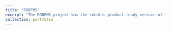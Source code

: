 ```yaml
---
title: "ROBFMS"
excerpt: "The ROBFMS project was the robotic product ready version of the iFROG project that I had the responsibility of managing as the Project Engineer from 2020 to 2021. Standing amidst powerful waves in briny waters, offshore wind turbines can suffer from rust, corrosion and eventually cracking of their foundations. Over time, they also accumulate weighty masses of algae and other microorganisms that can create drag, impede technicians trying to work on them and ultimately undermine and reduce turbines lifetimes at sea. Sending divers to the depths of the ocean for maintenance and cleaning of subsea structures is a risky business that entails long delays, as seas are in unsafe conditions for much of time, due to the harsh environment in which marine energy assets operate. An estimated 65% of the total lifetime operating costs are related to inspection and maintenance equipment, so operators have to combat corrosion, fouling and fatigue of the structures. The nature of the operating environment including the splash zone represent major challenges for traditional inspection techniques such as divers and ROV's. ROBFMS represents the latest stage of this development, a robotic platform for external cleaning of steel structures used in the offshore wind and marine industries and can carry out not just a visual check, but a full NDT inspection carrying a varying payload of different equipment as attachments and cleaning of problematic bio fouling. It can do this quickly enough and with great precision while repeatability is the aim of any maintenance tasks. ROBFMS is the latest chapter in this success story the project funded by innovate uk linked long-standing partners such as Brunel Innovation Center (BIC) with the European Marine Energy Center (EMEC), the world's first and leading facility for testing wave and tidal energy converters in Orkney Islands Scotland. It has inherited all the leading features from its predecessor (iFROG): (i) easy to control remote operation, (ii) reliable adhesion performing flawlessly on external steel surfaces of large structures and (iii) subsea design, (iv) ruggedized cage for even more compact transportion to offshore using small vessels and minimal crews. The improved robotic platform can still carry a significant payload and is fully compatible with NDT probes and pressure jetting-based cleaning systems. Used as a base it can create a team of inspection robots that perform various operational tasks on site and offer remote control by inspection teams and data collection capabilities. These smart robotic assistants could help offshore asset operators protect human workers from hazardous environments and effectively predict major faults using the collective data. they are capable of contributing to the maintenance schedule optimization and as a result to a reduction in inspection and maintenance costs leading to decrease to consumer energy prices.<br>[Link to project video](https://www.youtube.com/watch?v=1KYhJjmk5II)"
collection: portfolio
---
```

